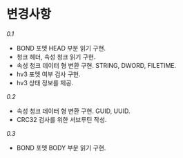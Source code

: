 ﻿변경사항
=============

*0.1*

+ BOND 포멧 HEAD 부분 읽기 구현.
+ 청크 헤더, 속성 청크 읽기 구현.
+ 속성 청크 데이터 형 변환 구현. STRING, DWORD, FILETIME.
+ hv3 포멧 여부 검사 구현.
+ hv3 상태 정보를 제공.

*0.2*

+ 속성 청크 데이터 형 변환 구현. GUID, UUID.
+ CRC32 검사를 위한 서브루틴 작성.

*0.3*

+ BOND 포멧 BODY 부분 읽기 구현.

